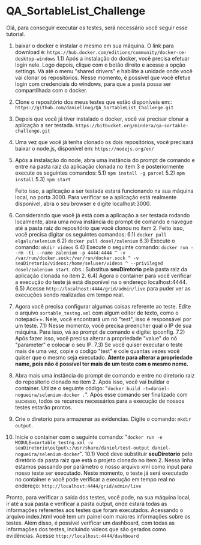 # QA_SortableList_Challenge

Olá, para conseguir executar os testes, será necessário você seguir esse tutorial.

1) baixar o docker e instalar o mesmo em sua máquina. O link para download é: `https://hub.docker.com/editions/community/docker-ce-desktop-windows`
    1.1) Após a instalação do docker, você precisa efetuar login nele. Logo depois, clique com o botão direito e acesse a opção settings. Vá até o menu "shared drivers" e habilite a unidade onde você vai clonar os repositórios. Nesse momento, é possível que você efetue login com credenciais do windows, para que a pasta possa ser compartilhada com o docker.

2) Clone o repositório dos meus testes que estão disponíveis em:: 
`https://github.com/daniellnog/QA_SortableList_Challenge.git`

3) Depois que você já tiver instalado o docker, você vai precisar clonar a aplicação a ser testada. 
`https://bitbucket.org/mindera/qa-sortable-challenge.git`

4) Uma vez que você já tenha clonado os dois repositórios, você precisará baixar o node.js, disponível em: 
`https://nodejs.org/en/`

5) Após a instalação do node, abra uma instância do prompt de comando e entre na pasta raiz da aplicação clonada no item 3 e posteriormente execute os seguintes comandos: 
    5.1) `npm install -g parcel`
    5.2) `npm install`
    5.3) `npm start`
    
    Feito isso, a aplicação a ser testada estará funcionando na sua máquina local, na porta 3000. Para verificar se a aplicação está realmente disponível, abra o seu browser e digite localhost:3000.
 
 6) Considerando que você já está com a aplicação a ser testada rodando localmente, abra uma nova instância do prompt de comando e navegue até a pasta raiz do repositório que você clonou no item 2.
 Feito isso, você precisa digitar os seguintes comandos: 
    6.1) `docker pull elgalu/selenium`
    6.2) `docker pull dosel/zalenium`
    6.3) Execute o comando: `mkdir videos`
    6.4) Execute o seguinte comando: `docker run --rm -ti --name zalenium -p 4444:4444 ^ -v /var/run/docker.sock:/var/run/docker.sock ^ -v seuDiretorio/videos:/home/seluser/videos ^ --privileged dosel/zalenium start`.
        obs.: Substitua **seuDiretorio** pela pasta raiz da aplicação clonada no item 2.
    6.4) Agora o container para você verificar a execução do teste já está disponível na o endereço localhost:4444. 
    6.5) Acesse `http://localhost:4444/grid/admin/live` para puder ver as execuções sendo realizadas em tempo real.
 
 7) Agora você precisa configurar algumas coisas referente ao teste. Edite o arquivo `sortable_testng.xml` com algum editor de texto, como o notepad++. Nele, você encontrará um nó "test", isso é responsável por um teste. 
    7.1) Nesse momento, você precisa preencher qual o IP de sua máquina. Para isso, vá ao prompt de comando e digite: ipconfig. 
    7.2) Após fazer isso, você precisa alterar a propriedade "value" do nó "parameter" e colocar o seu IP.
    7.3) Se você quiser executar o teste mais de uma vez, copie o codigo "test" e cole quantas vezes você quiser que o mesmo seja executado. **Atente para alterar a propriedade name, pois não é possível ter mais de um teste com o mesmo nome.** 
 
 8) Abra mais uma instância do prompt de comando e entre no diretorio raiz do repositorio clonado no item 2. Após isso, você vai buildar o container. Utilize o seguinte código: "`docker build -t=daniel-nogueira/selenium-docker .`". Após esse comando ser finalizado com sucesso, todos os recursos necessários para a execução de nossos testes estarão prontos.
 
 9) Crie o diretorio para armazenar as evidencias. Digite o comando: `mkdir output`.
 
 10) Inicie o container com o seguinte comando: "`docker run -e MODULE=sortable_testng.xml -v seuDiretorio\output\:/usr/share/daniel/test-output daniel-nogueira/selenium-docker`".
    10.1) Você deve substituir **seuDiretorio** pelo diretório da pasta raiz que está o projeto clonado no item 2.
 Nessa linha estamos passando por parâmetro o nosso arquivo xml como input para nosso teste ser executado. Neste momento, o teste já será executado no container e você pode verificar a execução em tempo real no endereço: `http://localhost:4444/grid/admin/live` 
 
 Pronto, para verificar a saída dos testes, você pode, na sua máquina local, ir até a sua pasta e verificar a pasta output, onde estará todas as informações referentes aos testes que foram executados. Acessando o arquivo index.html você tem um painel com maiores informações sobre os testes.
 Além disso, é possível verificar um dashboard, com todas as informações dos testes, incluindo vídeos que são gerados como evidências. Acesse `http://localhost:4444/dashboard` 
                                                                        